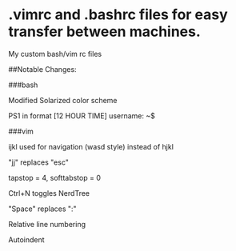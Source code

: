 # .vimrc and .bashrc files for easy transfer between machines.

My custom bash/vim rc files

##Notable Changes:

###bash

Modified Solarized color scheme

PS1 in format [12 HOUR TIME] username: ~$

###vim

ijkl used for navigation (wasd style) instead of hjkl

"jj" replaces "esc"

tapstop = 4, softtabstop = 0

Ctrl+N toggles NerdTree

"Space" replaces ":"

Relative line numbering

Autoindent







